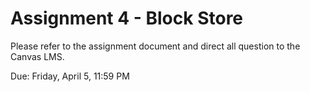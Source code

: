 # Assignment 4 - Block Store

Please refer to the assignment document and direct all question to the Canvas LMS.

Due:  Friday, April 5, 11:59 PM

